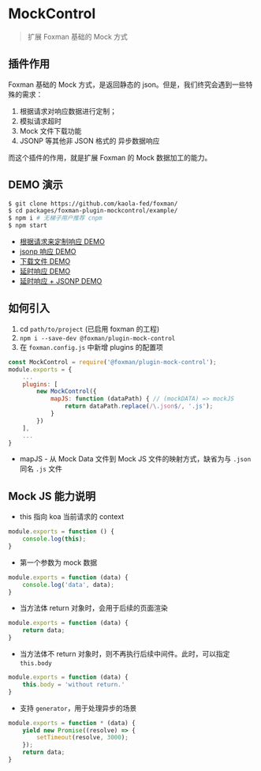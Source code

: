# MockControl
> 扩展 Foxman 基础的 Mock 方式

## 插件作用
Foxman 基础的 Mock 方式，是返回静态的 json。但是，我们终究会遇到一些特殊的需求：
1. 根据请求对响应数据进行定制；
2. 模拟请求超时
3. Mock 文件下载功能
4. JSONP 等其他非 JSON 格式的 异步数据响应

而这个插件的作用，就是扩展 Foxman 的 Mock 数据加工的能力。

## DEMO 演示
```bash
$ git clone https://github.com/kaola-fed/foxman/
$ cd packages/foxman-plugin-mockcontrol/example/
$ npm i # 无梯子用户推荐 cnpm
$ npm start
```
* [根据请求来定制响应 DEMO](http://127.0.0.1:9000/example.1.ftl)
* [jsonp 响应 DEMO](http://127.0.0.1:9000/example.2.ftl)
* [下载文件 DEMO](http://127.0.0.1:9000/example.3.ftl)
* [延时响应 DEMO](http://127.0.0.1:9000/example.4.ftl)
* [延时响应 + JSONP DEMO](http://127.0.0.1:9000/example.5.ftl)

## 如何引入
1. cd `path/to/project` (已启用 foxman 的工程)
2. `npm i --save-dev @foxman/plugin-mock-control`
3. 在 `foxman.config.js` 中新增 plugins 的配置项

```javascript
const MockControl = require('@foxman/plugin-mock-control');
module.exports = {
    ...
    plugins: [
        new MockControl({
            mapJS: function (dataPath) { // (mockDATA) => mockJS
                return dataPath.replace(/\.json$/, '.js');
            }
        })
    ],
    ...
}
```
* mapJS - 从 Mock Data 文件到 Mock JS 文件的映射方式，缺省为与 `.json` 同名 `.js` 文件 

## Mock JS 能力说明
* this 指向 koa 当前请求的 context
```js
module.exports = function () {
    console.log(this);
}
```

* 第一个参数为 mock 数据
```js
module.exports = function (data) {
    console.log('data', data);
}
```

* 当方法体 return 对象时，会用于后续的页面渲染
```js
module.exports = function (data) {
    return data;
}
```

* 当方法体不 return 对象时，则不再执行后续中间件。此时，可以指定 `this.body`
```js
module.exports = function (data) {
    this.body = 'without return.'
}
```

* 支持 `generator`，用于处理异步的场景
```js
module.exports = function * (data) {
    yield new Promise((resolve) => {
        setTimeout(resolve, 3000);
    });
    return data;
}
```